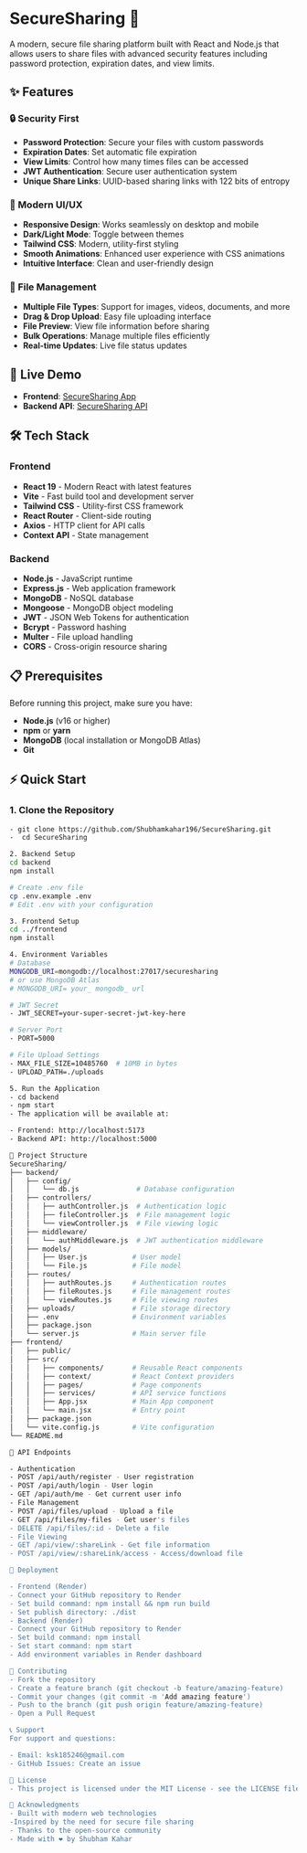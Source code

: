 # SecureSharing 🔐

A modern, secure file sharing platform built with React and Node.js that allows users to share files with advanced security features including password protection, expiration dates, and view limits.

## ✨ Features

### 🔒 Security First
- **Password Protection**: Secure your files with custom passwords
- **Expiration Dates**: Set automatic file expiration
- **View Limits**: Control how many times files can be accessed
- **JWT Authentication**: Secure user authentication system
- **Unique Share Links**: UUID-based sharing links with 122 bits of entropy

### 🎨 Modern UI/UX
- **Responsive Design**: Works seamlessly on desktop and mobile
- **Dark/Light Mode**: Toggle between themes
- **Tailwind CSS**: Modern, utility-first styling
- **Smooth Animations**: Enhanced user experience with CSS animations
- **Intuitive Interface**: Clean and user-friendly design

### 📁 File Management
- **Multiple File Types**: Support for images, videos, documents, and more
- **Drag & Drop Upload**: Easy file uploading interface
- **File Preview**: View file information before sharing
- **Bulk Operations**: Manage multiple files efficiently
- **Real-time Updates**: Live file status updates

## 🚀 Live Demo

- **Frontend**: [SecureSharing App](https://securesharing-frontend.onrender.com)
- **Backend API**: [SecureSharing API](https://securesharing-backend.onrender.com)

## 🛠️ Tech Stack

### Frontend
- **React 19** - Modern React with latest features
- **Vite** - Fast build tool and development server
- **Tailwind CSS** - Utility-first CSS framework
- **React Router** - Client-side routing
- **Axios** - HTTP client for API calls
- **Context API** - State management

### Backend
- **Node.js** - JavaScript runtime
- **Express.js** - Web application framework
- **MongoDB** - NoSQL database
- **Mongoose** - MongoDB object modeling
- **JWT** - JSON Web Tokens for authentication
- **Bcrypt** - Password hashing
- **Multer** - File upload handling
- **CORS** - Cross-origin resource sharing

## 📋 Prerequisites

Before running this project, make sure you have:

- **Node.js** (v16 or higher)
- **npm** or **yarn**
- **MongoDB** (local installation or MongoDB Atlas)
- **Git**

## ⚡ Quick Start

### 1. Clone the Repository
```bash
- git clone https://github.com/Shubhamkahar196/SecureSharing.git
-  cd SecureSharing

2. Backend Setup
cd backend
npm install

# Create .env file
cp .env.example .env
# Edit .env with your configuration

3. Frontend Setup
cd ../frontend
npm install

4. Environment Variables
# Database
MONGODB_URI=mongodb://localhost:27017/securesharing
# or use MongoDB Atlas
# MONGODB_URI= your_ mongodb_ url

# JWT Secret
- JWT_SECRET=your-super-secret-jwt-key-here

# Server Port
- PORT=5000

# File Upload Settings
- MAX_FILE_SIZE=10485760  # 10MB in bytes
- UPLOAD_PATH=./uploads

5. Run the Application
- cd backend
- npm start
- The application will be available at:

- Frontend: http://localhost:5173
- Backend API: http://localhost:5000

📁 Project Structure
SecureSharing/
├── backend/
│   ├── config/
│   │   └── db.js              # Database configuration
│   ├── controllers/
│   │   ├── authController.js  # Authentication logic
│   │   ├── fileController.js  # File management logic
│   │   └── viewController.js  # File viewing logic
│   ├── middleware/
│   │   └── authMiddleware.js  # JWT authentication middleware
│   ├── models/
│   │   ├── User.js           # User model
│   │   └── File.js           # File model
│   ├── routes/
│   │   ├── authRoutes.js     # Authentication routes
│   │   ├── fileRoutes.js     # File management routes
│   │   └── viewRoutes.js     # File viewing routes
│   ├── uploads/              # File storage directory
│   ├── .env                  # Environment variables
│   ├── package.json
│   └── server.js             # Main server file
├── frontend/
│   ├── public/
│   ├── src/
│   │   ├── components/       # Reusable React components
│   │   ├── context/          # React Context providers
│   │   ├── pages/            # Page components
│   │   ├── services/         # API service functions
│   │   ├── App.jsx           # Main App component
│   │   └── main.jsx          # Entry point
│   ├── package.json
│   └── vite.config.js        # Vite configuration
└── README.md

🔧 API Endpoints

- Authentication
- POST /api/auth/register - User registration
- POST /api/auth/login - User login
- GET /api/auth/me - Get current user info
- File Management
- POST /api/files/upload - Upload a file
- GET /api/files/my-files - Get user's files
- DELETE /api/files/:id - Delete a file
- File Viewing
- GET /api/view/:shareLink - Get file information
- POST /api/view/:shareLink/access - Access/download file

🚀 Deployment

- Frontend (Render)
- Connect your GitHub repository to Render
- Set build command: npm install && npm run build
- Set publish directory: ./dist
- Backend (Render)
- Connect your GitHub repository to Render
- Set build command: npm install
- Set start command: npm start
- Add environment variables in Render dashboard

🤝 Contributing
- Fork the repository
- Create a feature branch (git checkout -b feature/amazing-feature)
- Commit your changes (git commit -m 'Add amazing feature')
- Push to the branch (git push origin feature/amazing-feature)
- Open a Pull Request

📞 Support
For support and questions:

- Email: ksk185246@gmail.com
- GitHub Issues: Create an issue

📄 License
- This project is licensed under the MIT License - see the LICENSE file for details.

🙏 Acknowledgments
- Built with modern web technologies
-Inspired by the need for secure file sharing
- Thanks to the open-source community
- Made with ❤️ by Shubham Kahar
